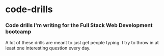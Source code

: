 # code-drills #
### Code drills I'm writing for the Full Stack Web Development bootcamp ###

A lot of these drills are meant to just get people typing. I try to throw in at least one interesting question every day.